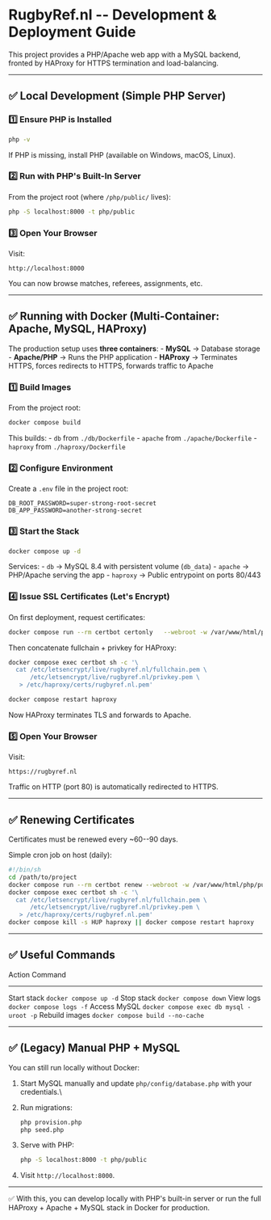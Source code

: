 # RugbyRef.nl -- Development & Deployment Guide

This project provides a PHP/Apache web app with a MySQL backend, fronted
by HAProxy for HTTPS termination and load-balancing.

------------------------------------------------------------------------

## ✅ Local Development (Simple PHP Server)

### 1️⃣ Ensure PHP is Installed

``` bash
php -v
```

If PHP is missing, install PHP (available on Windows, macOS, Linux).

### 2️⃣ Run with PHP's Built-In Server

From the project root (where `/php/public/` lives):

``` bash
php -S localhost:8000 -t php/public
```

### 3️⃣ Open Your Browser

Visit:

    http://localhost:8000

You can now browse matches, referees, assignments, etc.

------------------------------------------------------------------------

## ✅ Running with Docker (Multi-Container: Apache, MySQL, HAProxy)

The production setup uses **three containers**: - **MySQL** → Database
storage - **Apache/PHP** → Runs the PHP application - **HAProxy** →
Terminates HTTPS, forces redirects to HTTPS, forwards traffic to Apache

### 1️⃣ Build Images

From the project root:

``` bash
docker compose build
```

This builds: - `db` from `./db/Dockerfile` - `apache` from
`./apache/Dockerfile` - `haproxy` from `./haproxy/Dockerfile`

### 2️⃣ Configure Environment

Create a `.env` file in the project root:

``` env
DB_ROOT_PASSWORD=super-strong-root-secret
DB_APP_PASSWORD=another-strong-secret
```

### 3️⃣ Start the Stack

``` bash
docker compose up -d
```

Services: - `db` → MySQL 8.4 with persistent volume (`db_data`) -
`apache` → PHP/Apache serving the app - `haproxy` → Public entrypoint on
ports 80/443

### 4️⃣ Issue SSL Certificates (Let's Encrypt)

On first deployment, request certificates:

``` bash
docker compose run --rm certbot certonly   --webroot -w /var/www/html/php/public   -d rugbyref.nl -d www.rugbyref.nl   --email you@rugbyref.nl --agree-tos --no-eff-email
```

Then concatenate fullchain + privkey for HAProxy:

``` bash
docker compose exec certbot sh -c '\
  cat /etc/letsencrypt/live/rugbyref.nl/fullchain.pem \
      /etc/letsencrypt/live/rugbyref.nl/privkey.pem \
   > /etc/haproxy/certs/rugbyref.nl.pem'

docker compose restart haproxy
```

Now HAProxy terminates TLS and forwards to Apache.

### 5️⃣ Open Your Browser

Visit:

    https://rugbyref.nl

Traffic on HTTP (port 80) is automatically redirected to HTTPS.

------------------------------------------------------------------------

## ✅ Renewing Certificates

Certificates must be renewed every \~60--90 days.

Simple cron job on host (daily):

``` bash
#!/bin/sh
cd /path/to/project
docker compose run --rm certbot renew --webroot -w /var/www/html/php/public
docker compose exec certbot sh -c '\
  cat /etc/letsencrypt/live/rugbyref.nl/fullchain.pem \
      /etc/letsencrypt/live/rugbyref.nl/privkey.pem \
   > /etc/haproxy/certs/rugbyref.nl.pem'
docker compose kill -s HUP haproxy || docker compose restart haproxy
```

------------------------------------------------------------------------

## ✅ Useful Commands

Action           Command
  ---------------- ------------------------------------------
Start stack      `docker compose up -d`
Stop stack       `docker compose down`
View logs        `docker compose logs -f`
Access MySQL     `docker compose exec db mysql -uroot -p`
Rebuild images   `docker compose build --no-cache`

------------------------------------------------------------------------

## ✅ (Legacy) Manual PHP + MySQL

You can still run locally without Docker:

1.  Start MySQL manually and update `php/config/database.php` with your
    credentials.\

2.  Run migrations:

    ``` bash
    php provision.php
    php seed.php
    ```

3.  Serve with PHP:

    ``` bash
    php -S localhost:8000 -t php/public
    ```

4.  Visit `http://localhost:8000`.

------------------------------------------------------------------------

✅ With this, you can develop locally with PHP's built-in server or run
the full HAProxy + Apache + MySQL stack in Docker for production.
